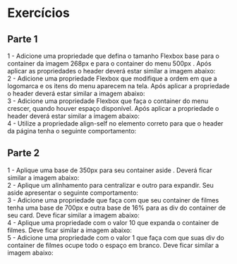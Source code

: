 # Exercícios

## Parte 1
1 - Adicione uma propriedade que defina o tamanho Flexbox base para o container da imagem 268px e para o container do menu 500px . Após aplicar as propriedades o header deverá estar similar a imagem abaixo: <br>
2 - Adicione uma propriedade Flexbox que modifique a ordem em que a logomarca e os itens do menu aparecem na tela. Após aplicar a propriedade o header deverá estar similar a imagem abaixo: <br>
3 - Adicione uma propriedade Flexbox que faça o container do menu crescer, quando houver espaço disponível. Após aplicar a propriedade o header deverá estar similar a imagem abaixo: <br>
4 - Utilize a propriedade align-self no elemento correto para que o header da página tenha o seguinte comportamento: <br>

## Parte 2
1 - Aplique uma base de 350px para seu container aside . Deverá ficar similar a imagem abaixo: <br>
2 - Aplique um alinhamento para centralizar e outro para expandir. Seu aside apresentar o seguinte comportamento: <br>
3 - Adicione uma propriedade que faça com que seu container de filmes tenha uma base de 700px e outra base de 16% para as div do container de seu card. Deve ficar similar a imagem abaixo: <br>
4 - Aplique uma propriedade com o valor 10 que expanda o container de filmes. Deve ficar similar a imagem abaixo: <br>
5 - Adicione uma propriedade com o valor 1 que faça com que suas div do container de filmes ocupe todo o espaço em branco. Deve ficar similar a imagem abaixo:
